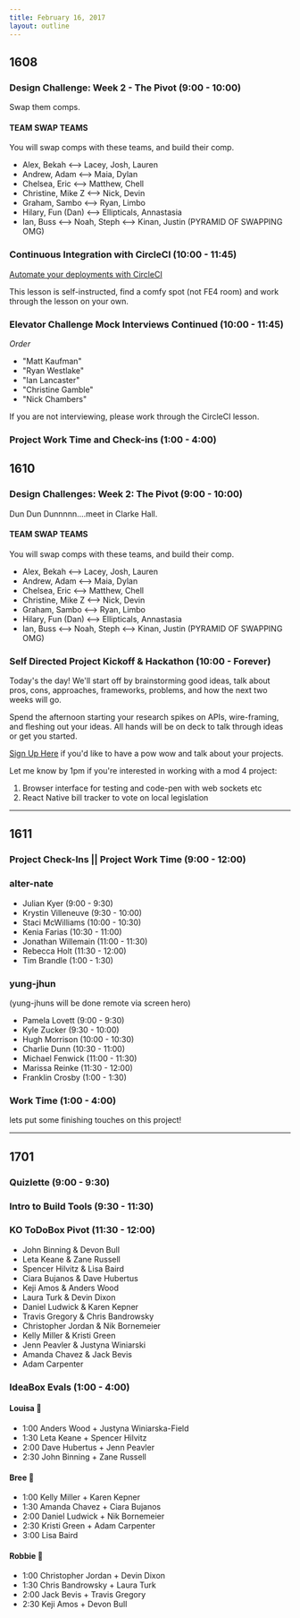 ```yaml
---
title: February 16, 2017
layout: outline
---
```


## 1608

### Design Challenge: Week 2 - The Pivot (9:00 - 10:00)
Swap them comps.

#### TEAM SWAP TEAMS

You will swap comps with these teams, and build their comp.

- Alex, Bekah <--> Lacey, Josh, Lauren
- Andrew, Adam <--> Maia, Dylan
- Chelsea, Eric <--> Matthew, Chell
- Christine, Mike Z <--> Nick, Devin
- Graham, Sambo <--> Ryan, Limbo
- Hilary, Fun (Dan) <--> Ellipticals, Annastasia
- Ian, Buss <--> Noah, Steph <--> Kinan, Justin (PYRAMID OF SWAPPING OMG)

### Continuous Integration with CircleCI (10:00 - 11:45)
[Automate your deployments with CircleCI](http://frontend.turing.io/lessons/continuous-integration.html)  

This lesson is self-instructed, find a comfy spot (not FE4 room) and work through the lesson on your own.

### Elevator Challenge Mock Interviews Continued (10:00 - 11:45)

*Order*

* "Matt Kaufman"
* "Ryan Westlake"
* "Ian Lancaster"
* "Christine Gamble"
* "Nick Chambers"

If you are not interviewing, please work through the CircleCI lesson.

### Project Work Time and Check-ins (1:00 - 4:00)

## 1610

### Design Challenges: Week 2: The Pivot (9:00 - 10:00)
Dun Dun Dunnnnn....meet in Clarke Hall.

#### TEAM SWAP TEAMS

You will swap comps with these teams, and build their comp.

- Alex, Bekah <--> Lacey, Josh, Lauren
- Andrew, Adam <--> Maia, Dylan
- Chelsea, Eric <--> Matthew, Chell
- Christine, Mike Z <--> Nick, Devin
- Graham, Sambo <--> Ryan, Limbo
- Hilary, Fun (Dan) <--> Ellipticals, Annastasia
- Ian, Buss <--> Noah, Steph <--> Kinan, Justin (PYRAMID OF SWAPPING OMG)


### Self Directed Project Kickoff & Hackathon (10:00 - Forever)

Today's the day! We'll start off by brainstorming good ideas, talk about pros, cons, approaches, frameworks, problems, and how the next two weeks will go.  

Spend the afternoon starting your research spikes on APIs, wire-framing, and fleshing out your ideas. All hands will be on deck to talk through ideas or get you started.  

[Sign Up Here](https://docs.google.com/spreadsheets/d/1wbC2kGuHma7-jB2HiY26Uumw7iqIWBFnfbsrOFGuWO4/edit#gid=0) if you'd like to have a pow wow and talk about your projects.

Let me know by 1pm if you're interested in working with a mod 4 project:  
1. Browser interface for testing and code-pen with web sockets etc  
2. React Native bill tracker to vote on local legislation   

--------------------------------------------

## 1611

### Project Check-Ins || Project Work Time (9:00 - 12:00)

### alter-nate

* Julian Kyer         (9:00 - 9:30)
* Krystin Villeneuve  (9:30 - 10:00)
* Staci McWilliams    (10:00 - 10:30)
* Kenia Farias        (10:30 - 11:00)
* Jonathan Willemain  (11:00 - 11:30)
* Rebecca Holt        (11:30 - 12:00)
* Tim Brandle         (1:00 - 1:30)

### yung-jhun

(yung-jhuns will be done remote via screen hero)
* Pamela Lovett       (9:00 - 9:30)
* Kyle Zucker         (9:30 - 10:00)
* Hugh Morrison       (10:00 - 10:30)
* Charlie Dunn        (10:30 - 11:00)
* Michael Fenwick     (11:00 - 11:30)
* Marissa Reinke      (11:30 - 12:00)
* Franklin Crosby     (1:00 -  1:30)

### Work Time (1:00 - 4:00)

lets put some finishing touches on this project!

--------------------------------------------

## 1701

### Quizlette (9:00 - 9:30)

### Intro to Build Tools (9:30 - 11:30)

### KO ToDoBox Pivot (11:30 - 12:00)

* John Binning & Devon Bull
* Leta Keane & Zane Russell
* Spencer Hilvitz & Lisa Baird
* Ciara Bujanos & Dave Hubertus
* Keji Amos & Anders Wood
* Laura Turk & Devin Dixon
* Daniel Ludwick & Karen Kepner
* Travis Gregory & Chris Bandrowsky
* Christopher Jordan & Nik Bornemeier
* Kelly Miller & Kristi Green
* Jenn Peavler & Justyna Winiarski
* Amanda Chavez & Jack Bevis
* Adam Carpenter

### IdeaBox Evals (1:00 - 4:00)

#### Louisa :see_no_evil:

* 1:00 Anders Wood + Justyna Winiarska-Field
* 1:30 Leta Keane + Spencer Hilvitz
* 2:00 Dave Hubertus + Jenn Peavler
* 2:30 John Binning + Zane Russell

#### Bree :hear_no_evil:

* 1:00 Kelly Miller + Karen Kepner
* 1:30 Amanda Chavez + Ciara Bujanos
* 2:00 Daniel Ludwick + Nik Bornemeier
* 2:30 Kristi Green + Adam Carpenter
* 3:00 Lisa Baird

#### Robbie :speak_no_evil:

* 1:00 Christopher Jordan + Devin Dixon
* 1:30 Chris Bandrowsky + Laura Turk
* 2:00 Jack Bevis + Travis Gregory
* 2:30 Keji Amos + Devon Bull

